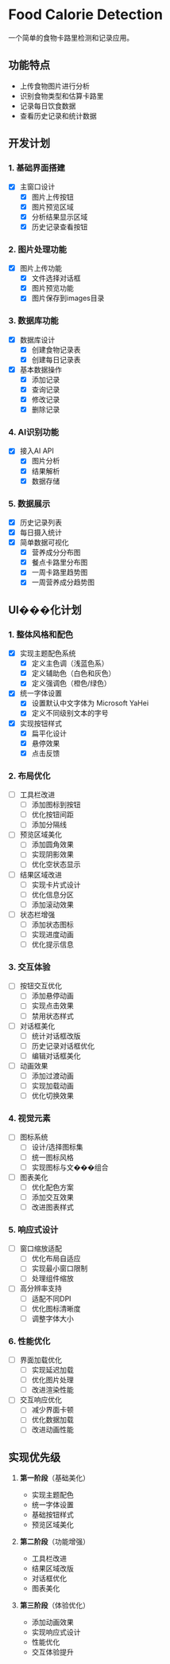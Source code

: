 # Food Calorie Detection

一个简单的食物卡路里检测和记录应用。

## 功能特点

- 上传食物图片进行分析
- 识别食物类型和估算卡路里
- 记录每日饮食数据
- 查看历史记录和统计数据

## 开发计划

### 1. 基础界面搭建
- [x] 主窗口设计
  - [x] 图片上传按钮
  - [x] 图片预览区域
  - [x] 分析结果显示区域
  - [x] 历史记录查看按钮

### 2. 图片处理功能
- [x] 图片上传功能
  - [x] 文件选择对话框
  - [x] 图片预览功能
  - [x] 图片保存到images目录

### 3. 数据库功能
- [x] 数据库设计
  - [x] 创建食物记录表
  - [x] 创建每日记录表
- [x] 基本数据操作
  - [x] 添加记录
  - [x] 查询记录 
  - [x] 修改记录 
  - [x] 删除记录

### 4. AI识别功能
- [x] 接入AI API
  - [x] 图片分析
  - [x] 结果解析
  - [x] 数据存储

### 5. 数据展示
- [x] 历史记录列表
- [x] 每日摄入统计
- [x] 简单数据可视化
  - [x] 营养成分分布图
  - [x] 餐点卡路里分布图
  - [x] 一周卡路里趋势图
  - [x] 一周营养成分趋势图

## UI���化计划

### 1. 整体风格和配色
- [x] 实现主题配色系统
  - [x] 定义主色调（浅蓝色系）
  - [x] 定义辅助色（白色和灰色）
  - [x] 定义强调色（橙色/绿色）
- [x] 统一字体设置
  - [x] 设置默认中文字体为 Microsoft YaHei
  - [x] 定义不同级别文本的字号
- [x] 实现按钮样式
  - [x] 扁平化设计
  - [x] 悬停效果
  - [x] 点击反馈

### 2. 布局优化
- [ ] 工具栏改进
  - [ ] 添加图标到按钮
  - [ ] 优化按钮间距
  - [ ] 添加分隔线
- [ ] 预览区域美化
  - [ ] 添加圆角效果
  - [ ] 实现阴影效果
  - [ ] 优化空状态显示
- [ ] 结果区域改进
  - [ ] 实现卡片式设计
  - [ ] 优化信息分区
  - [ ] 添加滚动效果
- [ ] 状态栏增强
  - [ ] 添加状态图标
  - [ ] 实现进度动画
  - [ ] 优化提示信息

### 3. 交互体验
- [ ] 按钮交互优化
  - [ ] 添加悬停动画
  - [ ] 实现点击效果
  - [ ] 禁用状态样式
- [ ] 对话框美化
  - [ ] 统计对话框改版
  - [ ] 历史记录对话框优化
  - [ ] 编辑对话框美化
- [ ] 动画效果
  - [ ] 添加过渡动画
  - [ ] 实现加载动画
  - [ ] 优化切换效果

### 4. 视觉元素
- [ ] 图标系统
  - [ ] 设计/选择图标集
  - [ ] 统一图标风格
  - [ ] 实现图标与文���组合
- [ ] 图表美化
  - [ ] 优化配色方案
  - [ ] 添加交互效果
  - [ ] 改进图表样式

### 5. 响应式设计
- [ ] 窗口缩放适配
  - [ ] 优化布局自适应
  - [ ] 实现最小窗口限制
  - [ ] 处理组件缩放
- [ ] 高分辨率支持
  - [ ] 适配不同DPI
  - [ ] 优化图标清晰度
  - [ ] 调整字体大小

### 6. 性能优化
- [ ] 界面加载优化
  - [ ] 实现延迟加载
  - [ ] 优化图片处理
  - [ ] 改进渲染性能
- [ ] 交互响应优化
  - [ ] 减少界面卡顿
  - [ ] 优化数据加载
  - [ ] 改进动画性能

## 实现优先级

1. **第一阶段**（基础美化）
   - 实现主题配色
   - 统一字体设置
   - 基础按钮样式
   - 预览区域美化

2. **第二阶段**（功能增强）
   - 工具栏改进
   - 结果区域改版
   - 对话框优化
   - 图表美化

3. **第三阶段**（体验优化）
   - 添加动画效果
   - 实现响应式设计
   - 性能优化
   - 交互体验提升




